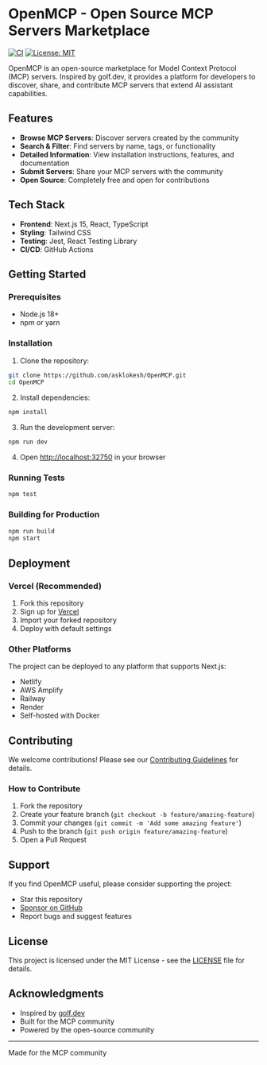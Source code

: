 # OpenMCP - Open Source MCP Servers Marketplace

[![CI](https://github.com/asklokesh/OpenMCP/actions/workflows/ci.yml/badge.svg)](https://github.com/asklokesh/OpenMCP/actions/workflows/ci.yml)
[![License: MIT](https://img.shields.io/badge/License-MIT-yellow.svg)](https://opensource.org/licenses/MIT)

OpenMCP is an open-source marketplace for Model Context Protocol (MCP) servers. Inspired by golf.dev, it provides a platform for developers to discover, share, and contribute MCP servers that extend AI assistant capabilities.

## Features

- **Browse MCP Servers**: Discover servers created by the community
- **Search & Filter**: Find servers by name, tags, or functionality
- **Detailed Information**: View installation instructions, features, and documentation
- **Submit Servers**: Share your MCP servers with the community
- **Open Source**: Completely free and open for contributions

## Tech Stack

- **Frontend**: Next.js 15, React, TypeScript
- **Styling**: Tailwind CSS
- **Testing**: Jest, React Testing Library
- **CI/CD**: GitHub Actions

## Getting Started

### Prerequisites

- Node.js 18+ 
- npm or yarn

### Installation

1. Clone the repository:
```bash
git clone https://github.com/asklokesh/OpenMCP.git
cd OpenMCP
```

2. Install dependencies:
```bash
npm install
```

3. Run the development server:
```bash
npm run dev
```

4. Open [http://localhost:32750](http://localhost:32750) in your browser

### Running Tests

```bash
npm test
```

### Building for Production

```bash
npm run build
npm start
```

## Deployment

### Vercel (Recommended)

1. Fork this repository
2. Sign up for [Vercel](https://vercel.com)
3. Import your forked repository
4. Deploy with default settings

### Other Platforms

The project can be deployed to any platform that supports Next.js:

- Netlify
- AWS Amplify
- Railway
- Render
- Self-hosted with Docker

## Contributing

We welcome contributions! Please see our [Contributing Guidelines](CONTRIBUTING.md) for details.

### How to Contribute

1. Fork the repository
2. Create your feature branch (`git checkout -b feature/amazing-feature`)
3. Commit your changes (`git commit -m 'Add some amazing feature'`)
4. Push to the branch (`git push origin feature/amazing-feature`)
5. Open a Pull Request

## Support

If you find OpenMCP useful, please consider supporting the project:

- Star this repository
- [Sponsor on GitHub](https://github.com/sponsors/asklokesh)
- Report bugs and suggest features

## License

This project is licensed under the MIT License - see the [LICENSE](LICENSE) file for details.

## Acknowledgments

- Inspired by [golf.dev](https://golf.dev)
- Built for the MCP community
- Powered by the open-source community

---

Made for the MCP community